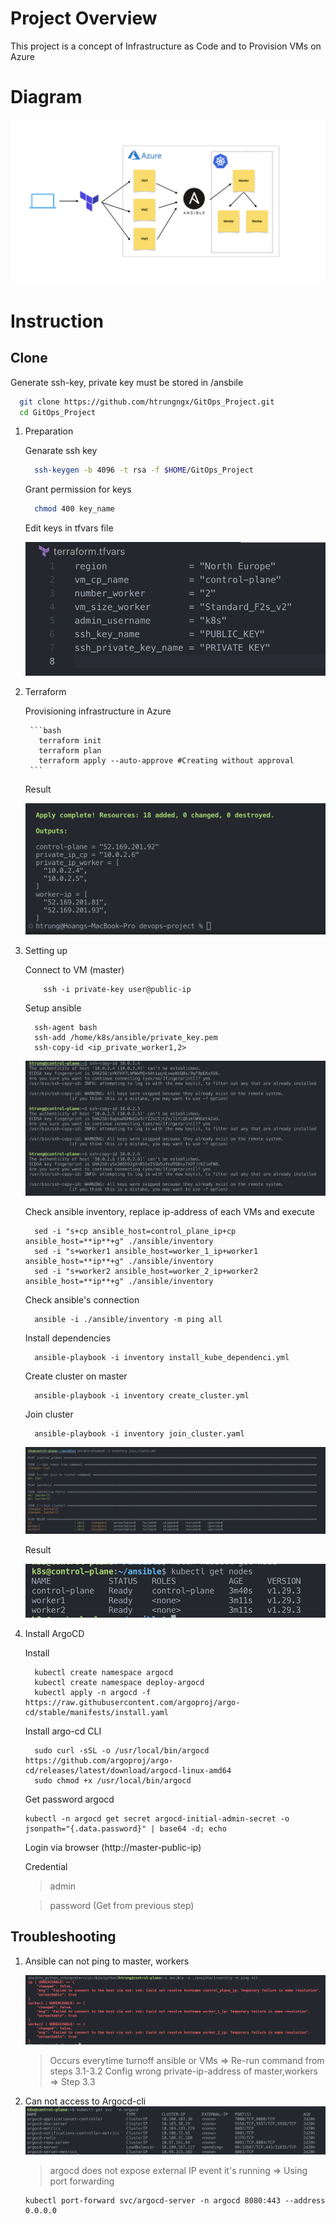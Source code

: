 # Project Overview 
This project is a concept of Infrastructure as Code and to Provision VMs on Azure 

# Diagram 
![example](images/diagram.png)


# Instruction
## Clone
Generate ssh-key, private key must be stored in /ansbile 
```bash
  git clone https://github.com/htrungngx/GitOps_Project.git 
  cd GitOps_Project
```
1. Preparation

    Genarate ssh key
    ```bash
      ssh-keygen -b 4096 -t rsa -f $HOME/GitOps_Project
    ```
    Grant permission for keys
    ```bash
      chmod 400 key_name
    ```

    Edit keys in tfvars file

    ![example](images/edit-information.png)
    
2. Terraform

    Provisioning infrastructure in Azure

        ```bash
          terraform init
          terraform plan
          terraform apply --auto-approve #Creating without approval
        ```
    
    Result

    ![example](images/terra-result.png)

3. Setting up

    Connect to VM (master)

    ```
        ssh -i private-key user@public-ip 
    ```

    Setup ansible 
    ``` 
      ssh-agent bash
      ssh-add /home/k8s/ansible/private_key.pem
      ssh-copy-id <ip_private_worker1,2>
    ```
    ![example](images/connect-ansible.png)

    Check ansible inventory, replace ip-address of each VMs and execute
    ```
      sed -i "s+cp ansible_host=control_plane_ip+cp ansible_host=**ip**+g" ./ansible/inventory
      sed -i "s+worker1 ansible_host=worker_1_ip+worker1 ansible_host=**ip**+g" ./ansible/inventory
      sed -i "s+worker2 ansible_host=worker_2_ip+worker2 ansible_host=**ip**+g" ./ansible/inventory
    ```

    Check ansible's connection
    ```
      ansible -i ./ansible/inventory -m ping all
    ```
    Install dependencies
    ```
      ansible-playbook -i inventory install_kube_dependenci.yml
    ```
    Create cluster on master 
    ```
      ansible-playbook -i inventory create_cluster.yml
    ```
    Join cluster
    ```
      ansible-playbook -i inventory join_cluster.yaml
    ```
    ![example](images/join-cluster.png)

    Result

    ![example](images/kube-check.png)

3. Install ArgoCD

    Install
    ```
      kubectl create namespace argocd
      kubectl create namespace deploy-argocd
      kubectl apply -n argocd -f https://raw.githubusercontent.com/argoproj/argo-cd/stable/manifests/install.yaml
    ```
    Install argo-cd CLI
    ```
      sudo curl -sSL -o /usr/local/bin/argocd https://github.com/argoproj/argo-cd/releases/latest/download/argocd-linux-amd64
      sudo chmod +x /usr/local/bin/argocd
    ```
    Get password argocd
    ```
    kubectl -n argocd get secret argocd-initial-admin-secret -o jsonpath="{.data.password}" | base64 -d; echo
    ```
    Login via browser (http://master-public-ip)

    Credential
    >admin
    
    >password (Get from previous step)


## Troubleshooting
1. Ansible can not ping to master, workers

    ![example](images/ping-error.png)

    >Occurs everytime turnoff ansible or VMs => Re-run command from steps 3.1-3.2
    >Config wrong private-ip-address of master,workers => Step 3.3 

2. Can not access to Argocd-cli
    ![example](images/argocd-kubectl.png)

    >argocd does not expose  external IP event it's running => Using port forwarding 
      ```
      kubectl port-forward svc/argocd-server -n argocd 8080:443 --address 0.0.0.0 
      ```


   